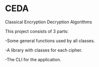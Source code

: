 # CEDA
Classical Encryption Decryption Algorithms

This project consists of 3 parts:

-Some general functions used by all classes. 

-A library with classes for each cipher.              

-The CLI for the application.              

